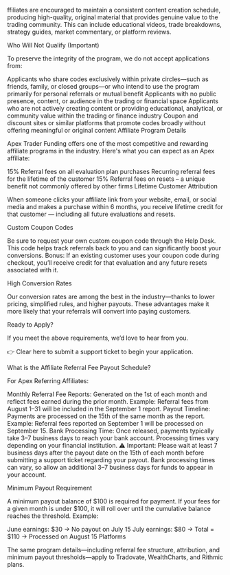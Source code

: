 ffiliates are encouraged to maintain a consistent content creation schedule, producing high-quality, original material that provides genuine value to the trading community. This can include educational videos, trade breakdowns, strategy guides, market commentary, or platform reviews.

Who Will Not Qualify (Important)

To preserve the integrity of the program, we do not accept applications from:

Applicants who share codes exclusively within private circles—such as friends, family, or closed groups—or who intend to use the program primarily for personal referrals or mutual benefit
Applicants with no public presence, content, or audience in the trading or financial space
Applicants who are not actively creating content or providing educational, analytical, or community value within the trading or finance industry
Coupon and discount sites or similar platforms that promote codes broadly without offering meaningful or original content
Affiliate Program Details

Apex Trader Funding offers one of the most competitive and rewarding affiliate programs in the industry. Here's what you can expect as an Apex affiliate:

15% Referral fees on all evaluation plan purchases
Recurring referral fees for the lifetime of the customer
15% Referral fees on resets – a unique benefit not commonly offered by other firms
Lifetime Customer Attribution

When someone clicks your affiliate link from your website, email, or social media and makes a purchase within 6 months, you receive lifetime credit for that customer — including all future evaluations and resets.

Custom Coupon Codes

Be sure to request your own custom coupon code through the Help Desk. This code helps track referrals back to you and can significantly boost your conversions.
Bonus: If an existing customer uses your coupon code during checkout, you’ll receive credit for that evaluation and any future resets associated with it.

High Conversion Rates

Our conversion rates are among the best in the industry—thanks to lower pricing, simplified rules, and higher payouts. These advantages make it more likely that your referrals will convert into paying customers.

Ready to Apply?

If you meet the above requirements, we’d love to hear from you.

👉 Clear here to submit a support ticket to begin your application.

What is the Affiliate Referral Fee Payout Schedule?

For Apex Referring Affiliates:

Monthly Referral Fee Reports: Generated on the 1st of each month and reflect fees earned during the prior month.
Example: Referral fees from August 1–31 will be included in the September 1 report.
Payout Timeline: Payments are processed on the 15th of the same month as the report.
Example: Referral fees reported on September 1 will be processed on September 15.
Bank Processing Time: Once released, payments typically take 3–7 business days to reach your bank account. Processing times vary depending on your financial institution.
⚠️ Important: Please wait at least 7 business days after the payout date on the 15th of each month before submitting a support ticket regarding your payout. Bank processing times can vary, so allow an additional 3–7 business days for funds to appear in your account.

Minimum Payout Requirement

A minimum payout balance of $100 is required for payment.
If your fees for a given month is under $100, it will roll over until the cumulative balance reaches the threshold.
Example:

June earnings: $30 → No payout on July 15
July earnings: $80 → Total = $110 → Processed on August 15
Platforms

The same program details—including referral fee structure, attribution, and minimum payout thresholds—apply to Tradovate, WealthCharts, and Rithmic plans.
